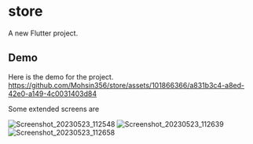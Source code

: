 # store

A new Flutter project.

## Demo 

Here is the demo for the project.
https://github.com/Mohsin356/store/assets/101866366/a831b3c4-a8ed-42e0-a149-4c0031403d84



Some extended screens are

![Screenshot_20230523_112548](https://github.com/Mohsin356/store/assets/101866366/b7058ade-7fb6-44c1-9cee-bffd6f86d15f)
![Screenshot_20230523_112639](https://github.com/Mohsin356/store/assets/101866366/1481fcf6-be87-4d7e-81fa-887e443402fe)
![Screenshot_20230523_112658](https://github.com/Mohsin356/store/assets/101866366/e2116890-6ea2-4979-9db3-f2710137e2be)
